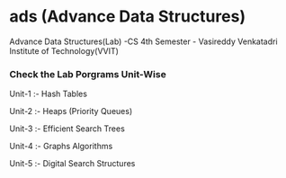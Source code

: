 # ads (Advance Data Structures)

Advance Data Structures(Lab) -CS 4th Semester - Vasireddy Venkatadri Institute of Technology(VVIT)

### Check the Lab Porgrams Unit-Wise 

Unit-1 :- Hash Tables

Unit-2 :- Heaps (Priority Queues)

Unit-3 :- Efficient Search Trees

Unit-4 :- Graphs Algorithms

Unit-5 :- Digital Search Structures
